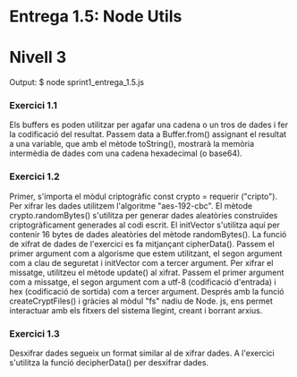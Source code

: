 # Entrega 1.5: Node Utils

# Nivell 3

Output:
$ node sprint1_entrega_1.5.js

### Exercici 1.1

Els buffers es poden utilitzar per agafar una cadena o un tros de dades i fer la codificació del resultat. Passem data a Buffer.from() assignant el resultat a una variable, que amb el mètode toString(), mostrarà la memòria intermèdia de dades com una cadena hexadecimal (o base64).

### Exercici 1.2

Primer, s'importa el mòdul criptogràfic const crypto = requerir ("cripto").
Per xifrar les dades utilitzem l'algoritme "aes-192-cbc".
El mètode crypto.randomBytes() s'utilitza per generar dades aleatòries construïdes criptogràficament generades al codi escrit. El initVector s'utilitza aquí per contenir 16 bytes de dades aleatòries del mètode randomBytes(). La funció de xifrat de dades de l'exercici es fa mitjançant cipherData().
Passem el primer argument com a algorisme que estem utilitzant, el segon argument com a clau de seguretat i initVector com a tercer argument. Per xifrar el missatge, utilitzeu el mètode update() al xifrat. Passem el primer argument com a missatge, el segon argument com a utf-8 (codificació d'entrada) i hex (codificació de sortida) com a tercer argument.
Després amb la funció createCryptFiles() i gràcies al mòdul "fs" nadiu de Node. js, ens permet interactuar amb els fitxers del sistema llegint, creant i borrant arxius.

### Exercici 1.3

Desxifrar dades segueix un format similar al de xifrar dades. A l'exercici s'utilitza la funció decipherData() per desxifrar dades.

